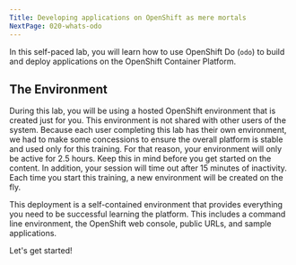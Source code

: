 ```yaml
---
Title: Developing applications on OpenShift as mere mortals
NextPage: 020-whats-odo
---
```


In this self-paced lab, you will learn how to use OpenShift Do (`odo`) to build and deploy applications on the OpenShift Container Platform.

## The Environment

During this lab, you will be using a hosted OpenShift environment that is created just for you. This environment is not shared with other users of the system. Because each user completing this lab has their own environment, we had to make some concessions to ensure the overall platform is stable and used only for this training. For that reason, your environment will only be active for 2.5 hours. Keep this in mind before you get started on the content. In addition, your session will time out after 15 minutes of inactivity. Each time you start this training, a new environment will be created on the fly.

This deployment is a self-contained environment that provides everything you need to be successful learning the platform. This includes a command line environment, the OpenShift web console, public URLs, and sample applications.

Let's get started!